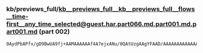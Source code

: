 ### kb/previews_full/kb__previews_full__kb__previews_full__flows__time-first__any_time_selected@guest.har.part066.md.part001.md.part001.md (part 002)

```md
0AydPbAPfx/gD9BwUA9fj+AAMAAAAAAf4A7ejxANu/0QAtUzgAAgYFAAD/AAAAAAAAAAAAAP///wABAQEAAAAAAP///wABAAAAAAAAAP///wAAAQEAAAAAAAAAAAD/A
```

```
